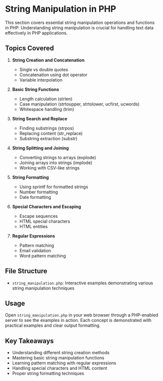 # String Manipulation in PHP

This section covers essential string manipulation operations and functions in PHP. Understanding string manipulation is crucial for handling text data effectively in PHP applications.

## Topics Covered

1. **String Creation and Concatenation**
   - Single vs double quotes
   - Concatenation using dot operator
   - Variable interpolation

2. **Basic String Functions**
   - Length calculation (strlen)
   - Case manipulation (strtoupper, strtolower, ucfirst, ucwords)
   - Whitespace handling (trim)

3. **String Search and Replace**
   - Finding substrings (strpos)
   - Replacing content (str_replace)
   - Substring extraction (substr)

4. **String Splitting and Joining**
   - Converting strings to arrays (explode)
   - Joining arrays into strings (implode)
   - Working with CSV-like strings

5. **String Formatting**
   - Using sprintf for formatted strings
   - Number formatting
   - Date formatting

6. **Special Characters and Escaping**
   - Escape sequences
   - HTML special characters
   - HTML entities

7. **Regular Expressions**
   - Pattern matching
   - Email validation
   - Word pattern matching

## File Structure

- `string_manipulation.php`: Interactive examples demonstrating various string manipulation techniques

## Usage

Open `string_manipulation.php` in your web browser through a PHP-enabled server to see the examples in action. Each concept is demonstrated with practical examples and clear output formatting.

## Key Takeaways

- Understanding different string creation methods
- Mastering basic string manipulation functions
- Learning pattern matching with regular expressions
- Handling special characters and HTML content
- Proper string formatting techniques